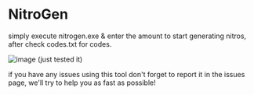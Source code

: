 # NitroGen

simply execute nitrogen.exe & enter the amount to start generating nitros, after check codes.txt for codes.

![image](https://user-images.githubusercontent.com/101676103/159099722-ce129fc9-2cdc-42da-a226-be15d05ad16c.png)
(just tested it)


if you have any issues using this tool don't forget to report it in the issues page, we'll try to help you as fast as possible!
